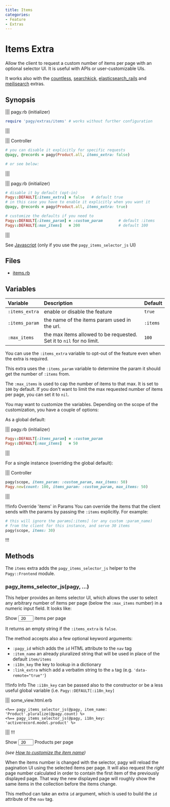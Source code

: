 ```yaml
---
title: Items
categories:
- Feature
- Extras
---
```

# Items Extra

Allow the client to request a custom number of items per page with an optional selector UI. It is useful with APIs or user-customizable UIs.

It works also with the [countless](countless.md), [searchkick](searchkick.md), [elasticsearch_rails](elasticsearch_rails.md) and [meilisearch](/docs/extras/meilisearch.md) extras.

## Synopsis

||| pagy.rb (initializer)
```ruby
require 'pagy/extras/items' # works without further configuration
```
|||


||| Controller
```ruby
# you can disable it explicitly for specific requests
@pagy, @records = pagy(Product.all, items_extra: false)

# or see below:
```
|||


||| pagy.rb (initializer)
```ruby
# disable it by default (opt-in)
Pagy::DEFAULT[:items_extra] = false   # default true
# in this case you have to enable it explicitly when you want it
@pagy, @records = pagy(Product.all, items_extra: true)

# customize the defaults if you need to
Pagy::DEFAULT[:items_param] = :custom_param       # default :items
Pagy::DEFAULT[:max_items]   = 200                 # default 100
```
|||

See [Javascript](/docs/api/javascript.md) (only if you use the `pagy_items_selector_js` UI)

## Files

- [items.rb](https://github.com/ddnexus/pagy/blob/master/lib/pagy/extras/items.rb)

## Variables

| Variable       | Description                                                          | Default  |
| :------------- | :------------------------------------------------------------------- | :------- |
| `:items_extra` | enable or disable the feature                                        | `true`   |
| `:items_param` | the name of the items param used in the url.                         | `:items` |
| `:max_items`   | the max items allowed to be requested. Set it to `nil` for no limit. | `100`    |

You can use the `:items_extra` variable to opt-out of the feature even when the extra is required.

This extra uses the `:items_param` variable to determine the param it should get the number of `:items` from.

The `:max_items` is used to cap the number of items to that max. It is set to `100` by default. If you don't want to limit the max requested number of items per page, you can set it to `nil`.

You may want to customize the variables. Depending on the scope of the customization, you have a couple of options:

As a global default:

||| pagy.rb (initializer)

```ruby
Pagy::DEFAULT[:items_param] = :custom_param
Pagy::DEFAULT[:max_items]   = 50
```
|||

For a single instance (overriding the global default):

||| Controller

```ruby
pagy(scope, items_param: :custom_param, max_items: 50)
Pagy.new(count: 100, items_param: :custom_param, max_items: 50)
```
|||


!!!info Override 'items' in Params
You can override the items that the client sends with the params by passing the `:items` explicitly. For example:

```ruby
# this will ignore the params[:items] (or any custom :param_name)
# from the client for this instance, and serve 30 items
pagy(scope, items: 30)
```
!!!


## Methods

The `items` extra adds the `pagy_items_selector_js` helper to the `Pagy::Frontend` module.

### pagy_items_selector_js(pagy, ...)

This helper provides an items selector UI, which allows the user to select any arbitrary number of items per page (below the `:max_items` number) in a numeric input field. It looks like:

<span>Show <input type="number" min="1" max="100" value="20" style="padding: 0; text-align: center; width: 3rem;"> items per page</span>

It returns an empty string if the `:items_extra` is `false`.

The method accepts also a few optional keyword arguments:

- `:pagy_id` which adds the `id` HTML attribute to the `nav` tag
- `:item_name` an already pluralized string that will be used in place of the default `item/items`
- `:i18n_key` the key to lookup in a dictionary
- `:link_extra` which add a verbatim string to the `a` tag (e.g. `'data-remote="true"'`)


!!!info Info
The `:i18n_key` can be passed also to the constructor or be a less useful global variable (i.e. `Pagy::DEFAULT[:i18n_key]`

||| some_view.html.erb

```erb
<%== pagy_items_selector_js(@pagy, item_name: 'Product'.pluralize(@pagy.count) %>
<%== pagy_items_selector_js(@pagy, i18n_key: 'activerecord.model.product' %>
```
|||
!!!


<span>Show <input type="number" min="1" max="100" value="20" style="padding: 0; text-align: center; width: 3rem;"> Products per page</span>

_(see [How to customize the item name](/docs/how-to.md#customize-the-item-name))_

When the items number is changed with the selector, pagy will reload the pagination UI using the selected items per page. It will also request the _right_ page number calculated in order to contain the first item of the previously displayed page. That way the new displayed page will roughly show the same items in the collection before the items change.

This method can take an extra `id` argument, which is used to build the `id` attribute of the `nav` tag.
